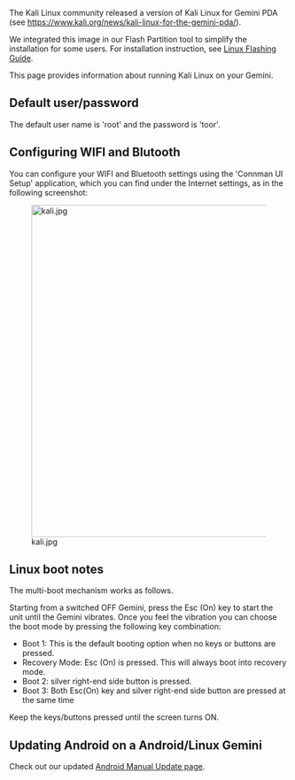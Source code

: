 The Kali Linux community released a version of Kali Linux for Gemini PDA
(see
[<https://www.kali.org/news/kali-linux-for-the-gemini-pda/>](https://www.kali.org/news/kali-linux-for-the-gemini-pda/)).

We integrated this image in our Flash Partition tool to simplify the
installation for some users. For installation instruction, see [Linux
Flashing Guide](Linux_Flashing_Guide "wikilink").

This page provides information about running Kali Linux on your Gemini.

## Default user/password

The default user name is 'root' and the password is 'toor'.

## Configuring WIFI and Blutooth

You can configure your WIFI and Bluetooth settings using the 'Connman UI
Setup' application, which you can find under the Internet settings, as
in the following screenshot:

<figure>
<img src="kali.jpg" title="kali.jpg" width="800" height="600"
alt="kali.jpg" />
<figcaption aria-hidden="true">kali.jpg</figcaption>
</figure>

## <span id="Linux_boot_notes" class="mw-headline">Linux boot notes</span>

The multi-boot mechanism works as follows.

Starting from a switched OFF Gemini, press the Esc (On) key to start the
unit until the Gemini vibrates. Once you feel the vibration you can
choose the boot mode by pressing the following key combination:

-   Boot 1: This is the default booting option when no keys or buttons
    are pressed.
-   Recovery Mode: Esc (On) is pressed. This will always boot into
    recovery mode.
-   Boot 2: silver right-end side button is pressed.
-   Boot 3: Both Esc(On) key and silver right-end side button are
    pressed at the same time

Keep the keys/buttons pressed until the screen turns ON.

## <span class="mw-headline">  </span><span id="Linux_boot_notes" class="mw-headline"></span><span id="Linux_boot_notes" class="mw-headline">Updating Android on a Android/Linux Gemini </span>

Check out our updated [Android Manual Update
page](Android_Manual_Update "wikilink").